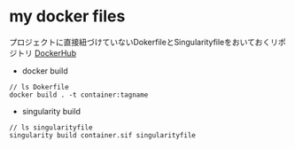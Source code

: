 # my docker files
プロジェクトに直接紐づけていないDokerfileとSingularityfileをおいておくリポジトリ
[DockerHub](https://hub.docker.com/u/ankuru)

- docker build
```
// ls Dokerfile
docker build . -t container:tagname

```
- singularity build
```
// ls singularityfile
singularity build container.sif singularityfile

```
